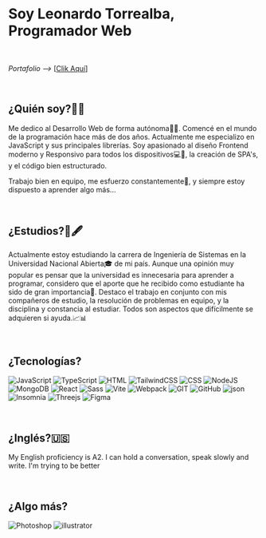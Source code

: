 # Soy Leonardo Torrealba, Programador Web

<br>

*Portafolio -->* [<a href="https://leonardotorre.netlify.app/">Clik Aquí</a>]

<br>

## ¿Quién soy?🤷‍♂️
Me dedico al Desarrollo Web de forma autónoma🧑‍💻. Comencé en el mundo de la programación hace más de dos años. Actualmente me especializo en JavaScript y sus principales librerías. Soy apasionado al diseño Frontend moderno y Responsivo para todos los dispositivos💻📱, la creación de SPA's, y el código bien estructurado.

Trabajo bien en equipo, me esfuerzo constantemente💪, y siempre estoy dispuesto a aprender algo más...

<br>

## ¿Estudios?📕🖋
Actualmente estoy estudiando la carrera de Ingeniería de Sistemas en la Universidad Nacional Abierta🎓 de mi país. Aunque una opinión muy popular es pensar que la universidad es innecesaria para aprender a programar, considero que el aporte que he recibido como estudiante ha sido de gran importancia📖. Destaco el trabajo en conjunto con mis compañeros de estudio, la resolución de problemas en equipo, y la disciplina y constancia al estudiar. Todos son aspectos que difícilmente se adquieren si ayuda.📈📊

<br>

## ¿Tecnologías?
![JavaScript](https://img.shields.io/badge/JavaScript-f7df1e?style=for-the-badge&logo=javascript&logoColor=7df1e&labelColor=101010)
![TypeScript](https://img.shields.io/badge/TypeScript-3178c6?style=for-the-badge&logo=typescript&logoColor=3178c6&labelColor=101010)
![HTML](https://img.shields.io/badge/HTML-FF5F1F?style=for-the-badge&logo=HTML5&logoColor=FF5F1F&labelColor=101010)
![TailwindCSS](https://img.shields.io/badge/TailwindCSS-06b6d4?style=for-the-badge&logo=tailwindcss&logoColor=06b6d4&labelColor=101010)
![CSS](https://img.shields.io/badge/CSS-0066cc?style=for-the-badge&logo=CSS3&logoColor=0066cc&labelColor=101010)
![NodeJS](https://img.shields.io/badge/NodeJS-80bc02?style=for-the-badge&logo=node.js&logoColor=80bc02&labelColor=101010)
![MongoDB](https://img.shields.io/badge/MongoDB-589636?style=for-the-badge&logo=mongodb&logoColor=589636&labelColor=fff)
![React](https://img.shields.io/badge/React-0080c0?style=for-the-badge&logo=react&logoColor=0080c0&labelColor=101010)
![Sass](https://img.shields.io/badge/Sass-cc6699?style=for-the-badge&logo=sass&logoColor=cc6699&labelColor=101010)
![Vite](https://img.shields.io/badge/Vite-454ce1?style=for-the-badge&logo=vite&logoColor=bd34fe&labelColor=41d1ff)
![Webpack](https://img.shields.io/badge/Webpack-2F4884?style=for-the-badge&logo=webpack&logoColor=8ED6FC&labelColor=101010)
![GIT](https://img.shields.io/badge/GIT-F34F29?style=for-the-badge&logo=git&logoColor=F34F29&labelColor=fff)
![GitHub](https://img.shields.io/badge/GitHub-21262d?style=for-the-badge&logo=github&logoColor=ffffff&labelColor=101010)
![json](https://img.shields.io/badge/json-000?style=for-the-badge&logo=json&logoColor=101010&labelColor=fff)
![Insomnia](https://img.shields.io/badge/Insomnia-574EBE?style=for-the-badge&logo=insomnia&logoColor=574EBE&labelColor=101010)
![Threejs](https://img.shields.io/badge/Threejs-fff?style=for-the-badge&logo=three.js&logoColor=000&labelColor=fff)
![Figma](https://img.shields.io/badge/Figma-181818?style=for-the-badge&logo=figma&logoColor=FE4D13&labelColor=181818)

<br>

## ¿Inglés?🇺🇸

My English proficiency is A2. I can hold a conversation, speak slowly and write. I'm trying to be better

<br>

## ¿Algo más?
![Photoshop](https://img.shields.io/badge/Photoshop-001C25?style=for-the-badge&logo=adobephotoshop&logoColor=001C25&labelColor=00C2F7)
![illustrator](https://img.shields.io/badge/illustrator-310000?style=for-the-badge&logo=adobeillustrator&logoColor=310000&labelColor=F79500)
